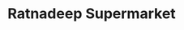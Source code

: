 ---
title: "Ratnadeep Supermarket"
url: /hyderabad/ratnadeep-supermarket-film-nagar-main-road/
shop: Supermarkt
---